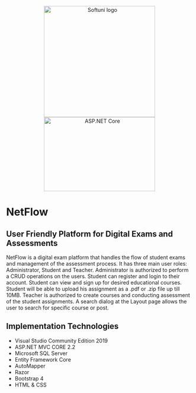 <p align="center">
	<a href="https://softuni.bg/"><img src="https://upload.wikimedia.org/wikipedia/commons/7/76/Logo_Software_University_%28SoftUni%29_-_blue.png" alt="Softuni logo" width="300" align="center"></a>
	<a href="https://www.asp.net/"><img src="https://i.udemycdn.com/course/750x422/2120618_cfe6.jpg" alt="ASP.NET Core" width="300" height="200" align="center"></a>
<p>

# NetFlow 

## User Friendly Platform for Digital Exams and Assessments
NetFlow is a digital exam platform that handles the flow of student exams and management of the assessment process.
It has three main user roles: Administrator, Student and Teacher. Administrator is authorized to perform a CRUD operations on the users. 
Student can register and login to their account. Student can view and sign up for desired educational courses. Student will be able
to upload his assignment as a .pdf or .zip file up till 10MB. Teacher is authorized to create courses and conducting assessment of
the student assignments. A search dialog at the Layout page allows the user to search for specific course or post.

## Implementation Technologies

-  Visual Studio Community Edition 2019
-  ASP.NET MVC CORE 2.2
-  Microsoft SQL Server
-  Entity Framework Core
-  AutoMapper
-  Razor
-  Bootstrap 4
-  HTML & CSS